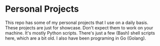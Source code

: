 # Personal Projects

This repo has some of my personal projects that I use on a daily basis.
These projects are just for showcase. Don't expect them to work on your machine.
It's mostly Python scripts.
There's just a few (Bash) shell scripts here, which are a bit old.
I also have been programing in Go (Golang).
